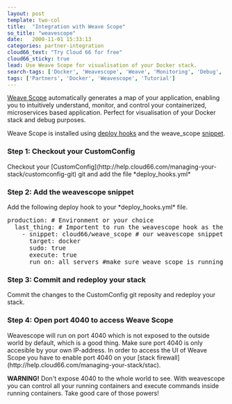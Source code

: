 ```yaml
---
layout: post
template: two-col
title:  "Integration with Weave Scope"
so_title: "weavescope"
date:   2000-11-01 15:33:13
categories: partner-integration
cloud66_text: "Try Cloud 66 for free"
cloud66_sticky: true
lead: Use Weave Scope for visualisation of your Docker stack.
search-tags: ['Docker', 'Weavescope', 'Weave', 'Monitoring', 'Debug', 'Debugging']
tags: ['Partners', 'Docker', 'Weavescope', 'Tutorial']
---
```


[Weave Scope](https://www.weave.works/products/weave-scope/) automatically generates a map of your application, enabling you to intuitively understand, monitor, and control your containerized, microservices based application. Perfect for visualisation of your Docker stack and debug purposes.

Weave Scope is installed using [deploy hooks](http://help.cloud66.com/deployment/deploy-hooks) and the weave_scope [snippet](https://github.com/cloud66/snippets/cloud66/weave_scope).

<h3>Step 1: Checkout your CustomConfig</h3>
Checkout your [CustomConfig](http://help.cloud66.com/managing-your-stack/customconfig-git) git and add the file *deploy_hooks.yml* 
<h3>Step 2: Add the weavescope snippet</h3>
Add the following deploy hook to your *deploy_hooks.yml* file.

<pre class="prettyprint">
production: # Environment or your choice
  last_thing: # Importent to run the weavescope hook as the last thing during server deployment
    - snippet: cloud66/weave_scope # our weavescope snippet
      target: docker 
      sudo: true 
      execute: true
      run_on: all_servers #make sure weave scope is running on all servers and communicate to each other
</pre>

<h3>Step 3: Commit and redeploy your stack</h3>
Commit the changes to the CustomConfig git reposity and redeploy your stack.

<h3>Step 4: Open port 4040 to access Weave Scope</h3>
Weavescope will run on port 4040 which is not exposed to the outside world by default, which is a good thing. Make sure port 4040 is only accesible by your own IP-address. In order to access the UI of Weave Scope you have to enable port 4040 on your [stack firewall](http://help.cloud66.com/managing-your-stack/stac).

**WARNING!** 
Don't expose 4040 to the whole world to see. With weavescope you can control all your running containers and execute commands inside running containers. Take good care of those powers!




